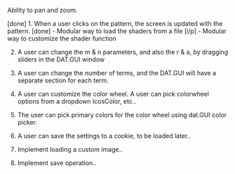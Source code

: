 


Ability to pan and zoom.

[done] 1. When a user clicks on the pattern, the screen is updated with the pattern.
[done] - Modular way to load the shaders from a file
[i/p]  - Modular way to customize the shader function

2. A user can change the m & n parameters, and also the r & a, 
by dragging sliders in the DAT.GUI window

3. A user can change the number of terms, and the DAT.GUI will have a 
separate section for each term.

4. A user can customize the color wheel.
    A user can pick colorwheel options from a dropdown
    IcosColor, etc..
    
5. The user can pick primary colors for the color wheel using dat.GUI 
color picker.

6. A user can save the settings to a cookie, to be loaded later..


7. Implement loading a custom image..

8. Implement save operation..
